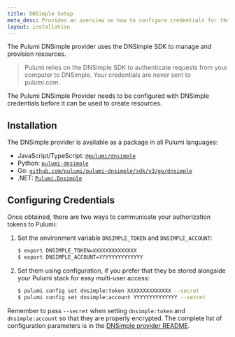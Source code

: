 ```yaml
---
title: DNSimple Setup
meta_desc: Provides an overview on how to configure credentials for the Pulumi DNSimple Provider.
layout: installation
---
```


The Pulumi DNSimple provider uses the DNSimple SDK to manage and provision resources.

> Pulumi relies on the DNSimple SDK to authenticate requests from your computer to DNSimple. Your credentials are never sent
> to pulumi.com.

The Pulumi DNSimple Provider needs to be configured with DNSimple credentials
before it can be used to create resources.

## Installation

The DNSimple provider is available as a package in all Pulumi languages:

* JavaScript/TypeScript: [`@pulumi/dnsimple`](https://www.npmjs.com/package/@pulumi/dnsimple)
* Python: [`pulumi-dnsimple`](https://pypi.org/project/pulumi-dnsimple/)
* Go: [`github.com/pulumi/pulumi-dnsimple/sdk/v3/go/dnsimple`](https://github.com/pulumi/pulumi-dnsimple)
* .NET: [`Pulumi.Dnsimple`](https://www.nuget.org/packages/Pulumi.Dnsimple)

## Configuring Credentials

Once obtained, there are two ways to communicate your authorization tokens to Pulumi:

1. Set the environment variable `DNSIMPLE_TOKEN` and `DNSIMPLE_ACCOUNT`:

    ```bash
    $ export DNSIMPLE_TOKEN=XXXXXXXXXXXXXX
    $ export DNSIMPLE_ACCOUNT=YYYYYYYYYYYYYY
    ```

2. Set them using configuration, if you prefer that they be stored alongside your Pulumi stack for easy multi-user access:

    ```bash
    $ pulumi config set dnsimple:token XXXXXXXXXXXXXX --secret
    $ pulumi config set dnsimple:account YYYYYYYYYYYYYY --secret
    ```

Remember to pass `--secret` when setting `dnsimple:token` and `dnsimple:account` so that they are properly encrypted. The complete list of
configuration parameters is in the [DNSimple provider README](https://github.com/pulumi/pulumi-dnsimple/blob/master/README.md).
